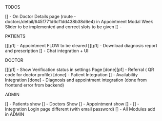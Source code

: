 TODOS

[] - On Doctor Details page (route - doctors/detail/645f771d6cf1dd438b38d6e4) in Appointment Modal Week Slider to be implemented and correct slots to be given
[] -

PATIENTS

[][p1] - Appointment FLOW to be cleared
[][p1] - Download diagnosis report and prescription
[] - Chat integration + UI

DOCTOR

[][p1] - Show Verification status in settings Page
[done][p1] - Referral ( QR code for doctor profile)
[done] - Patient Integration
[] - Availability Integration
[done] - Diagnosis and appointment integration (done from frontend error from backend)

ADMIN

[] - Patients show
[] - Doctors Show
[] - Appointment show
[] -
[] - Integration Login page different (with email password)
[] - All Modules add in ADMIN
